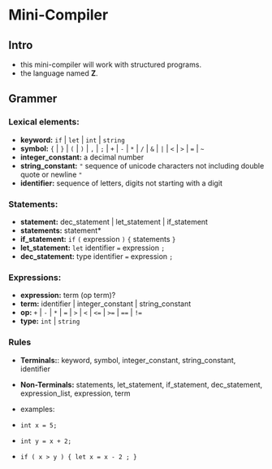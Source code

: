 # Mini-Compiler

## Intro
* this mini-compiler will work with structured programs.
* the language named **Z**.


## **Grammer**
### Lexical elements:
* **keyword:** `if` | `let` | `int` | `string`
* **symbol:** `{` | `}` | `(` | `)` | `,` | `;`  | `+` | `-` | `*` | `/` | `&` | `|` | `<` | `>` | `=` | `~`
* **integer_constant:** a decimal number
* **string_constant:** `"` sequence of unicode characters not including double quote or newline `"`
* **identifier:** sequence of letters, digits not starting with a digit

### Statements:
* **statement:** dec_statement | let_statement | if_statement
* **statements:** statement*
* **if_statement:** `if` `(` expression `)` `{` statements `}`
* **let_statement:** `let` identifier `=` expression `;`
* **dec_statement:** type identifier `=` expression `;`

### Expressions:
* **expression:** term (op term)?
* **term:** identifier | integer_constant | string_constant
* **op:** `+` | `-` | `*` | `=` | `>` | `<` | `<=` | `>=` | `==` | `!=`
* **type:** `int` | `string`

### Rules
* **Terminals:**: keyword, symbol, integer_constant, string_constant, identifier
* **Non-Terminals:** statements, let_statement, if_statement, dec_statement, expression_list, expression, term

* examples:
* `int x = 5;`
* `int y = x + 2;`
* `if ( x > y ) { let x = x - 2 ; }`
